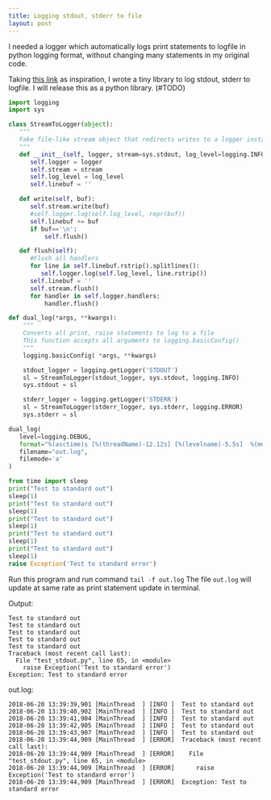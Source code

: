 ```yaml
---
title: Logging stdout, stderr to file
layout: post
---
```


I needed a logger which automatically logs print statements to logfile in python logging format, without changing many statements in my original code. 

Taking [this link](https://www.electricmonk.nl/log/2011/08/14/redirect-stdout-and-stderr-to-a-logger-in-python/) as inspiration, I wrote a tiny library to log stdout, stderr to logfile.
I will release this as a python library. (#TODO)

```python
import logging
import sys

class StreamToLogger(object):
   """
   Fake file-like stream object that redirects writes to a logger instance.
   """
   def __init__(self, logger, stream=sys.stdout, log_level=logging.INFO):
      self.logger = logger
      self.stream = stream
      self.log_level = log_level
      self.linebuf = ''

   def write(self, buf):
      self.stream.write(buf)
      #self.logger.log(self.log_level, repr(buf))
      self.linebuf += buf
      if buf=='\n':
          self.flush()

   def flush(self):
      #Flush all handlers
      for line in self.linebuf.rstrip().splitlines():
         self.logger.log(self.log_level, line.rstrip())
      self.linebuf = ''
      self.stream.flush()
      for handler in self.logger.handlers:
          handler.flush()

def dual_log(*args, **kwargs):
    """
    Converts all print, raise statements to log to a file
    This function accepts all arguments to logging.basicConfig()
    """
    logging.basicConfig( *args, **kwargs)

    stdout_logger = logging.getLogger('STDOUT')
    sl = StreamToLogger(stdout_logger, sys.stdout, logging.INFO)
    sys.stdout = sl

    stderr_logger = logging.getLogger('STDERR')
    sl = StreamToLogger(stderr_logger, sys.stderr, logging.ERROR)
    sys.stderr = sl

dual_log(
   level=logging.DEBUG,
   format="%(asctime)s [%(threadName)-12.12s] [%(levelname)-5.5s]  %(message)s",
   filename="out.log",
   filemode='a'
)

from time import sleep
print("Test to standard out")
sleep(1)
print("Test to standard out")
sleep(1)
print("Test to standard out")
sleep(1)
print("Test to standard out")
sleep(1)
print("Test to standard out")
sleep(1)
raise Exception('Test to standard error')

```

Run this program and run command  `tail -f out.log`
The file `out.log` will update at same rate as print statement update in terminal.

Output:
```
Test to standard out
Test to standard out
Test to standard out
Test to standard out
Test to standard out
Traceback (most recent call last):
  File "test_stdout.py", line 65, in <module>
    raise Exception('Test to standard error')
Exception: Test to standard error
```

out.log:
```
2018-06-20 13:39:39,901 [MainThread  ] [INFO ]  Test to standard out
2018-06-20 13:39:40,902 [MainThread  ] [INFO ]  Test to standard out
2018-06-20 13:39:41,904 [MainThread  ] [INFO ]  Test to standard out
2018-06-20 13:39:42,905 [MainThread  ] [INFO ]  Test to standard out
2018-06-20 13:39:43,907 [MainThread  ] [INFO ]  Test to standard out
2018-06-20 13:39:44,909 [MainThread  ] [ERROR]  Traceback (most recent call last):
2018-06-20 13:39:44,909 [MainThread  ] [ERROR]    File "test_stdout.py", line 65, in <module>
2018-06-20 13:39:44,909 [MainThread  ] [ERROR]      raise Exception('Test to standard error')
2018-06-20 13:39:44,909 [MainThread  ] [ERROR]  Exception: Test to standard error
```